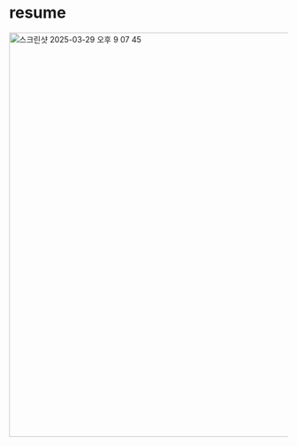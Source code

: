 # resume
<img width="731" alt="스크린샷 2025-03-29 오후 9 07 45" src="https://github.com/user-attachments/assets/e3e33dd7-dd46-439a-bbaa-f42611085730" />
